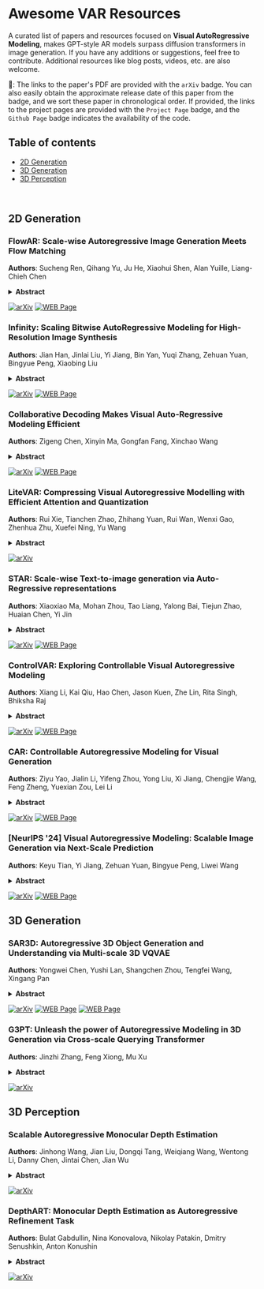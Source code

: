 # Awesome VAR Resources
A curated list of papers and resources focused on **Visual AutoRegressive Modeling**, makes GPT-style AR models surpass diffusion transformers in image generation. If you have any additions or suggestions, feel free to contribute. Additional resources like blog posts, videos, etc. are also welcome.

📢: The links to the paper's PDF are provided with the `arXiv` badge. You can also easily obtain the approximate release date of this paper from the badge, and we sort these paper in chronological order. If provided, the links to the project pages are provided with the `Project Page` badge, and the `Github Page` badge indicates the availability of the code.

## Table of contents
- [2D Generation](#2D-Generation)
- [3D Generation](#3D-Generation)
- [3D Perception](#3D-Perception)

<br>

## 2D Generation

### FlowAR: Scale-wise Autoregressive Image Generation Meets Flow Matching
**Authors**: Sucheng Ren, Qihang Yu, Ju He, Xiaohui Shen, Alan Yuille, Liang-Chieh Chen
<details span>
<summary><b>Abstract</b></summary>
Autoregressive (AR) modeling has achieved remarkable success in natural language processing by enabling models to generate text with coherence and contextual understanding through next token prediction. Recently, in image generation, VAR proposes scale-wise autoregressive modeling, which extends the next token prediction to the next scale prediction, preserving the 2D structure of images. However, VAR encounters two primary challenges: (1) its complex and rigid scale design limits generalization in next scale prediction, and (2) the generator's dependence on a discrete tokenizer with the same complex scale structure restricts modularity and flexibility in updating the tokenizer. To address these limitations, we introduce FlowAR, a general next scale prediction method featuring a streamlined scale design, where each subsequent scale is simply double the previous one. This eliminates the need for VAR's intricate multi-scale residual tokenizer and enables the use of any off-the-shelf Variational AutoEncoder (VAE). Our simplified design enhances generalization in next scale prediction and facilitates the integration of Flow Matching for high-quality image synthesis. We validate the effectiveness of FlowAR on the challenging ImageNet-256 benchmark, demonstrating superior generation performance compared to previous methods. 
</details>

[![arXiv](https://img.shields.io/badge/arXiv-2412.15205-b31b1b.svg)](https://arxiv.org/pdf/2412.15205) [![WEB Page](https://img.shields.io/badge/Github-Page-159957.svg)](https://github.com/OliverRensu/FlowAR)

### Infinity: Scaling Bitwise AutoRegressive Modeling for High-Resolution Image Synthesis
**Authors**: Jian Han, Jinlai Liu, Yi Jiang, Bin Yan, Yuqi Zhang, Zehuan Yuan, Bingyue Peng, Xiaobing Liu
<details span>
<summary><b>Abstract</b></summary>
We present Infinity, a Bitwise Visual AutoRegressive Modeling capable of generating high-resolution, photorealistic images following language instruction. Infinity redefines visual autoregressive model under a bitwise token prediction framework with an infinite-vocabulary tokenizer & classifier and bitwise self-correction mechanism, remarkably improving the generation capacity and details. By theoretically scaling the tokenizer vocabulary size to infinity and concurrently scaling the transformer size, our method significantly unleashes powerful scaling capabilities compared to vanilla VAR. Infinity sets a new record for autoregressive text-to-image models, outperforming top-tier diffusion models like SD3-Medium and SDXL. Notably, Infinity surpasses SD3-Medium by improving the GenEval benchmark score from 0.62 to 0.73 and the ImageReward benchmark score from 0.87 to 0.96, achieving a win rate of 66%. Without extra optimization, Infinity generates a high-quality 1024x1024 image in 0.8 seconds, making it 2.6x faster than SD3-Medium and establishing it as the fastest text-to-image model. Models and codes will be released to promote further exploration of Infinity for visual generation and unified tokenizer modeling.
</details>

[![arXiv](https://img.shields.io/badge/arXiv-2412.04431-b31b1b.svg)](https://arxiv.org/pdf/2412.04431) [![WEB Page](https://img.shields.io/badge/Github-Page-159957.svg)](https://github.com/FoundationVision/Infinity)

### Collaborative Decoding Makes Visual Auto-Regressive Modeling Efficient
**Authors**: Zigeng Chen, Xinyin Ma, Gongfan Fang, Xinchao Wang
<details span>
<summary><b>Abstract</b></summary>
In the rapidly advancing field of image generation, Visual Auto-Regressive (VAR) modeling has garnered considerable attention for its innovative next-scale prediction approach. This paradigm offers substantial improvements in efficiency, scalability, and zero-shot generalization. Yet, the inherently coarse-to-fine nature of VAR introduces a prolonged token sequence, leading to prohibitive memory consumption and computational redundancies. To address these bottlenecks, we propose Collaborative Decoding (CoDe), a novel efficient decoding strategy tailored for the VAR framework. CoDe capitalizes on two critical observations: the substantially reduced parameter demands at larger scales and the exclusive generation patterns across different scales. Based on these insights, we partition the multi-scale inference process into a seamless collaboration between a large model and a small model. The large model serves as the 'drafter', specializing in generating low-frequency content at smaller scales, while the smaller model serves as the 'refiner', solely focusing on predicting high-frequency details at larger scales. This collaboration yields remarkable efficiency with minimal impact on quality: CoDe achieves a 1.7x speedup, slashes memory usage by around 50%, and preserves image quality with only a negligible FID increase from 1.95 to 1.98. When drafting steps are further decreased, CoDe can achieve an impressive 2.9x acceleration ratio, reaching 41 images/s at 256x256 resolution on a single NVIDIA 4090 GPU, while preserving a commendable FID of 2.27. 
</details>

[![arXiv](https://img.shields.io/badge/arXiv-2411.17787-b31b1b.svg)](https://arxiv.org/pdf/2411.17787) [![WEB Page](https://img.shields.io/badge/Github-Page-159957.svg)](https://github.com/czg1225/code)

### LiteVAR: Compressing Visual Autoregressive Modelling with Efficient Attention and Quantization
**Authors**: Rui Xie, Tianchen Zhao, Zhihang Yuan, Rui Wan, Wenxi Gao, Zhenhua Zhu, Xuefei Ning, Yu Wang
<details span>
<summary><b>Abstract</b></summary>
Visual Autoregressive (VAR) has emerged as a promising approach in image generation, offering competitive potential and performance comparable to diffusion-based models. However, current AR-based visual generation models require substantial computational resources, limiting their applicability on resource-constrained devices. To address this issue, we conducted analysis and identified significant redundancy in three dimensions of the VAR model: (1) the attention map, (2) the attention outputs when using classifier free guidance, and (3) the data precision. Correspondingly, we proposed efficient attention mechanism and low-bit quantization method to enhance the efficiency of VAR models while maintaining performance. With negligible performance lost (less than 0.056 FID increase), we could achieve 85.2% reduction in attention computation, 50% reduction in overall memory and 1.5x latency reduction. To ensure deployment feasibility, we developed efficient training-free compression techniques and analyze the deployment feasibility and efficiency gain of each technique.
</details>

[![arXiv](https://img.shields.io/badge/arXiv-2411.17178-b31b1b.svg)](https://arxiv.org/pdf/2411.17178)

### STAR: Scale-wise Text-to-image generation via Auto-Regressive representations
**Authors**: Xiaoxiao Ma, Mohan Zhou, Tao Liang, Yalong Bai, Tiejun Zhao, Huaian Chen, Yi Jin
<details span>
<summary><b>Abstract</b></summary>
We present STAR, a text-to-image model that employs scale-wise auto-regressive paradigm. Unlike VAR, which is limited to class-conditioned synthesis within a fixed set of predetermined categories, our STAR enables text-driven open-set generation through three key designs: To boost diversity and generalizability with unseen combinations of objects and concepts, we introduce a pre-trained text encoder to extract representations for textual constraints, which we then use as guidance. To improve the interactions between generated images and fine-grained textual guidance, making results more controllable, additional cross-attention layers are incorporated at each scale. Given the natural structure correlation across different scales, we leverage 2D Rotary Positional Encoding (RoPE) and tweak it into a normalized version. This ensures consistent interpretation of relative positions across token maps at different scales and stabilizes the training process. Extensive experiments demonstrate that STAR surpasses existing benchmarks in terms of fidelity,image text consistency, and aesthetic quality. Our findings emphasize the potential of auto-regressive methods in the field of high-quality image synthesis, offering promising new directions for the T2I field currently dominated by diffusion methods.
</details>

[![arXiv](https://img.shields.io/badge/arXiv-2406.10797-b31b1b.svg)](https://arxiv.org/pdf/2406.10797) [![WEB Page](https://img.shields.io/badge/Github-Page-159957.svg)](https://github.com/krennic999/STAR)

### ControlVAR: Exploring Controllable Visual Autoregressive Modeling
**Authors**: Xiang Li, Kai Qiu, Hao Chen, Jason Kuen, Zhe Lin, Rita Singh, Bhiksha Raj
<details span>
<summary><b>Abstract</b></summary>
Conditional visual generation has witnessed remarkable progress with the advent of diffusion models (DMs), especially in tasks like control-to-image generation. However, challenges such as expensive computational cost, high inference latency, and difficulties of integration with large language models (LLMs) have necessitated exploring alternatives to DMs. This paper introduces ControlVAR, a novel framework that explores pixel-level controls in visual autoregressive (VAR) modeling for flexible and efficient conditional generation. In contrast to traditional conditional models that learn the conditional distribution, ControlVAR jointly models the distribution of image and pixel-level conditions during training and imposes conditional controls during testing. To enhance the joint modeling, we adopt the next-scale AR prediction paradigm and unify control and image representations. A teacher-forcing guidance strategy is proposed to further facilitate controllable generation with joint modeling. Extensive experiments demonstrate the superior efficacy and flexibility of ControlVAR across various conditional generation tasks against popular conditional DMs, \eg, ControlNet and T2I-Adaptor.
</details>

[![arXiv](https://img.shields.io/badge/arXiv-2406.09750-b31b1b.svg)](https://arxiv.org/pdf/2406.09750) [![WEB Page](https://img.shields.io/badge/Github-Page-159957.svg)](https://github.com/lxa9867/ControlVAR)

### CAR: Controllable Autoregressive Modeling for Visual Generation
**Authors**: Ziyu Yao, Jialin Li, Yifeng Zhou, Yong Liu, Xi Jiang, Chengjie Wang, Feng Zheng, Yuexian Zou, Lei Li
<details span>
<summary><b>Abstract</b></summary>
Controllable generation, which enables fine-grained control over generated outputs, has emerged as a critical focus in visual generative models. Currently, there are two primary technical approaches in visual generation: diffusion models and autoregressive models. Diffusion models, as exemplified by ControlNet and T2I-Adapter, offer advanced control mechanisms, whereas autoregressive models, despite showcasing impressive generative quality and scalability, remain underexplored in terms of controllability and flexibility. In this study, we introduce Controllable AutoRegressive Modeling (CAR), a novel, plug-and-play framework that integrates conditional control into multi-scale latent variable modeling, enabling efficient control generation within a pre-trained visual autoregressive model. CAR progressively refines and captures control representations, which are injected into each autoregressive step of the pre-trained model to guide the generation process. Our approach demonstrates excellent controllability across various types of conditions and delivers higher image quality compared to previous methods. Additionally, CAR achieves robust generalization with significantly fewer training resources compared to those required for pre-training the model. To the best of our knowledge, we are the first to propose a control framework for pre-trained autoregressive visual generation models.
</details>

[![arXiv](https://img.shields.io/badge/arXiv-2410.04671-b31b1b.svg)](https://arxiv.org/pdf/2410.04671) [![WEB Page](https://img.shields.io/badge/Github-Page-159957.svg)](https://github.com/MiracleDance/CAR)

### [NeurIPS '24] Visual Autoregressive Modeling: Scalable Image Generation via Next-Scale Prediction
**Authors**: Keyu Tian, Yi Jiang, Zehuan Yuan, Bingyue Peng, Liwei Wang
<details span>
<summary><b>Abstract</b></summary>
We present Visual AutoRegressive modeling (VAR), a new generation paradigm that redefines the autoregressive learning on images as coarse-to-fine "next-scale prediction" or "next-resolution prediction", diverging from the standard raster-scan "next-token prediction". This simple, intuitive methodology allows autoregressive (AR) transformers to learn visual distributions fast and generalize well: VAR, for the first time, makes GPT-like AR models surpass diffusion transformers in image generation. On ImageNet 256x256 benchmark, VAR significantly improve AR baseline by improving Frechet inception distance (FID) from 18.65 to 1.73, inception score (IS) from 80.4 to 350.2, with around 20x faster inference speed. It is also empirically verified that VAR outperforms the Diffusion Transformer (DiT) in multiple dimensions including image quality, inference speed, data efficiency, and scalability. Scaling up VAR models exhibits clear power-law scaling laws similar to those observed in LLMs, with linear correlation coefficients near -0.998 as solid evidence. VAR further showcases zero-shot generalization ability in downstream tasks including image in-painting, out-painting, and editing. These results suggest VAR has initially emulated the two important properties of LLMs: Scaling Laws and zero-shot task generalization. We have released all models and codes to promote the exploration of AR/VAR models for visual generation and unified learning.
</details>

[![arXiv](https://img.shields.io/badge/arXiv-2404.02905-b31b1b.svg)](https://arxiv.org/pdf/2404.02905) [![WEB Page](https://img.shields.io/badge/Github-Page-159957.svg)](https://github.com/FoundationVision/VAR)


## 3D Generation
### SAR3D: Autoregressive 3D Object Generation and Understanding via Multi-scale 3D VQVAE
**Authors**: Yongwei Chen, Yushi Lan, Shangchen Zhou, Tengfei Wang, Xingang Pan
<details span>
<summary><b>Abstract</b></summary>
Autoregressive models have demonstrated remarkable success across various fields, from large language models (LLMs) to large multimodal models (LMMs) and 2D content generation, moving closer to artificial general intelligence (AGI). Despite these advances, applying autoregressive approaches to 3D object generation and understanding remains largely unexplored. This paper introduces Scale AutoRegressive 3D (SAR3D), a novel framework that leverages a multi-scale 3D vector-quantized variational autoencoder (VQVAE) to tokenize 3D objects for efficient autoregressive generation and detailed understanding. By predicting the next scale in a multi-scale latent representation instead of the next single token, SAR3D reduces generation time significantly, achieving fast 3D object generation in just 0.82 seconds on an A6000 GPU. Additionally, given the tokens enriched with hierarchical 3D-aware information, we finetune a pretrained LLM on them, enabling multimodal comprehension of 3D content. Our experiments show that SAR3D surpasses current 3D generation methods in both speed and quality and allows LLMs to interpret and caption 3D models comprehensively.
</details>

[![arXiv](https://img.shields.io/badge/arXiv-2411.16856-b31b1b.svg)](https://arxiv.org/pdf/2411.16856) [![WEB Page](https://img.shields.io/badge/Project-Page-159957.svg)](https://cyw-3d.github.io/projects/SAR3D/) [![WEB Page](https://img.shields.io/badge/Github-Page-159957.svg)](https://github.com/cyw-3d/SAR3D)

### G3PT: Unleash the power of Autoregressive Modeling in 3D Generation via Cross-scale Querying Transformer
**Authors**: Jinzhi Zhang, Feng Xiong, Mu Xu
<details span>
<summary><b>Abstract</b></summary>
Autoregressive transformers have revolutionized generative models in language processing and shown substantial promise in image and video generation. However, these models face significant challenges when extended to 3D generation tasks due to their reliance on next-token prediction to learn token sequences, which is incompatible with the unordered nature of 3D data. Instead of imposing an artificial order on 3D data, in this paper, we introduce G3PT, a scalable coarse-to-fine 3D generative model utilizing a cross-scale querying transformer. The key is to map point-based 3D data into discrete tokens with different levels of detail, naturally establishing a sequential relationship between different levels suitable for autoregressive modeling. Additionally, the cross-scale querying transformer connects tokens globally across different levels of detail without requiring an ordered sequence. Benefiting from this approach, G3PT features a versatile 3D generation pipeline that effortlessly supports diverse conditional structures, enabling the generation of 3D shapes from various types of conditions. Extensive experiments demonstrate that G3PT achieves superior generation quality and generalization ability compared to previous 3D generation methods. Most importantly, for the first time in 3D generation, scaling up G3PT reveals distinct power-law scaling behaviors.
</details>

[![arXiv](https://img.shields.io/badge/arXiv-2409.06322-b31b1b.svg)](https://arxiv.org/pdf/2409.06322)

## 3D Perception
### Scalable Autoregressive Monocular Depth Estimation
**Authors**: Jinhong Wang, Jian Liu, Dongqi Tang, Weiqiang Wang, Wentong Li, Danny Chen, Jintai Chen, Jian Wu
<details span>
<summary><b>Abstract</b></summary>
This paper shows that the autoregressive model is an effective and scalable monocular depth estimator. Our idea is simple: We tackle the monocular depth estimation (MDE) task with an autoregressive prediction paradigm, based on two core designs. First, our depth autoregressive model (DAR) treats the depth map of different resolutions as a set of tokens, and conducts the low-to-high resolution autoregressive objective with a patch-wise casual mask. Second, our DAR recursively discretizes the entire depth range into more compact intervals, and attains the coarse-to-fine granularity autoregressive objective in an ordinal-regression manner. By coupling these two autoregressive objectives, our DAR establishes new state-of-the-art (SOTA) on KITTI and NYU Depth v2 by clear margins. Further, our scalable approach allows us to scale the model up to 2.0B and achieve the best RMSE of 1.799 on the KITTI dataset (5% improvement) compared to 1.896 by the current SOTA (Depth Anything). DAR further showcases zero-shot generalization ability on unseen datasets. These results suggest that DAR yields superior performance with an autoregressive prediction paradigm, providing a promising approach to equip modern autoregressive large models (e.g., GPT-4o) with depth estimation capabilities.
</details>

[![arXiv](https://img.shields.io/badge/arXiv-2411.11361-b31b1b.svg)](https://arxiv.org/pdf/2411.11361)

### DepthART: Monocular Depth Estimation as Autoregressive Refinement Task
**Authors**: Bulat Gabdullin, Nina Konovalova, Nikolay Patakin, Dmitry Senushkin, Anton Konushin
<details span>
<summary><b>Abstract</b></summary>
Despite recent success in discriminative approaches in monocular depth estimation its quality remains limited by training datasets. Generative approaches mitigate this issue by leveraging strong priors derived from training on internet-scale datasets. Recent studies have demonstrated that large text-to-image diffusion models achieve state-of-the-art results in depth estimation when fine-tuned on small depth datasets. Concurrently, autoregressive generative approaches, such as the Visual AutoRegressive modeling~(VAR), have shown promising results in conditioned image synthesis. Following the visual autoregressive modeling paradigm, we introduce the first autoregressive depth estimation model based on the visual autoregressive transformer. Our primary contribution is DepthART -- a novel training method formulated as Depth Autoregressive Refinement Task. Unlike the original VAR training procedure, which employs static targets, our method utilizes a dynamic target formulation that enables model self-refinement and incorporates multi-modal guidance during training. Specifically, we use model predictions as inputs instead of ground truth token maps during training, framing the objective as residual minimization. Our experiments demonstrate that the proposed training approach significantly outperforms visual autoregressive modeling via next-scale prediction in the depth estimation task. The Visual Autoregressive Transformer trained with our approach on Hypersim achieves superior results on a set of unseen benchmarks compared to other generative and discriminative baselines.
</details>

[![arXiv](https://img.shields.io/badge/arXiv-2409.15010-b31b1b.svg)](https://arxiv.org/pdf/2409.15010)